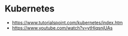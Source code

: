 # Kubernetes


- https://www.tutorialspoint.com/kubernetes/index.htm
- https://www.youtube.com/watch?v=ytHiqsnjUAs
